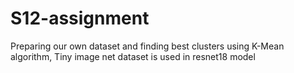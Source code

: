 # S12-assignment
Preparing our own dataset and finding best clusters using K-Mean algorithm, Tiny image net dataset is used in resnet18 model 
